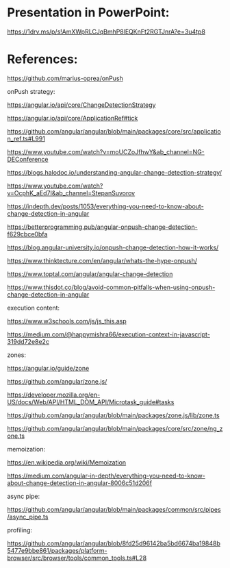 Presentation in PowerPoint:
===========================
https://1drv.ms/p/s!AmXWpRLCJqBmhP8lEQKnFt2RGTJnrA?e=3u4tp8


References:
===========
https://github.com/marius-oprea/onPush


onPush strategy:

  https://angular.io/api/core/ChangeDetectionStrategy

  https://angular.io/api/core/ApplicationRef#tick

  https://github.com/angular/angular/blob/main/packages/core/src/application_ref.ts#L991

  
  https://www.youtube.com/watch?v=moUCZoJfhwY&ab_channel=NG-DEConference

  https://blogs.halodoc.io/understanding-angular-change-detection-strategy/ 

  https://www.youtube.com/watch?v=OcphK_aEd7I&ab_channel=StepanSuvorov

  https://indepth.dev/posts/1053/everything-you-need-to-know-about-change-detection-in-angular

  https://betterprogramming.pub/angular-onpush-change-detection-f629cbce0bfa

  https://blog.angular-university.io/onpush-change-detection-how-it-works/

  https://www.thinktecture.com/en/angular/whats-the-hype-onpush/

  https://www.toptal.com/angular/angular-change-detection

  https://www.thisdot.co/blog/avoid-common-pitfalls-when-using-onpush-change-detection-in-angular

execution content:

  https://www.w3schools.com/js/js_this.asp

  https://medium.com/@happymishra66/execution-context-in-javascript-319dd72e8e2c

zones:

  https://angular.io/guide/zone

  https://github.com/angular/zone.js/ 

  https://developer.mozilla.org/en-US/docs/Web/API/HTML_DOM_API/Microtask_guide#tasks

  https://github.com/angular/angular/blob/main/packages/zone.js/lib/zone.ts

  https://github.com/angular/angular/blob/main/packages/core/src/zone/ng_zone.ts

memoization:

  https://en.wikipedia.org/wiki/Memoization

  https://medium.com/angular-in-depth/everything-you-need-to-know-about-change-detection-in-angular-8006c51d206f

async pipe:

  https://github.com/angular/angular/blob/main/packages/common/src/pipes/async_pipe.ts

profiling:

  https://github.com/angular/angular/blob/8fd25d96142ba5bd6674ba19848b5477e9bbe861/packages/platform-browser/src/browser/tools/common_tools.ts#L28

